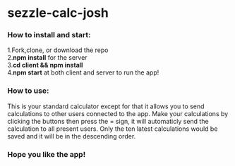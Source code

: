 # sezzle-calc-josh
<h3>How to install and start:</h3>
1.Fork,clone, or download the repo<br/>
2.<strong>npm install</strong> for the server<br />
3.<strong>cd client && npm install</strong><br /> 
4.<strong>npm start</strong> at both client and server to run the app!<br />

<h3>How to use:</h3>
This is your standard calculator except for that it allows you to send calculations to other users connected to the app.
Make your calculations by clicking the buttons then press the = sign, it will automaticly send the calculation to all present users. Only the ten latest calculations would be saved and it will be in the descending order.

<h3>Hope you like the app!</h3>
